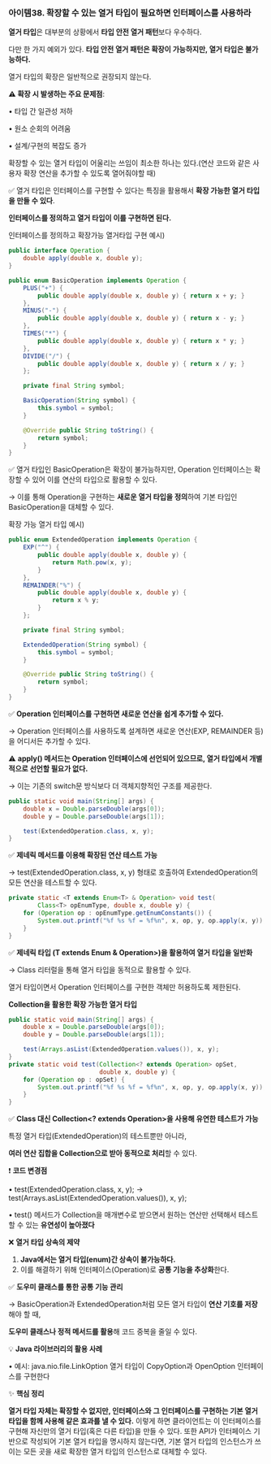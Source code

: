 ### 아이템38. 확장할 수 있는 열거 타입이 필요하면 인터페이스를 사용하라

**열거 타입**은 대부분의 상황에서 **타입 안전 열거 패턴**보다 우수하다.

다만 한 가지 예외가 있다. **타입 안전 열거 패턴은 확장이 가능하지만, 열거 타입은 불가능하다.**

열거 타입의 확장은 일반적으로 권장되지 않는다.

**⚠️ 확장 시 발생하는 주요 문제점**:

• 타입 간 일관성 저하

• 원소 순회의 어려움

• 설계/구현의 복잡도 증가

확장할 수 있는 열거 타입이 어울리는 쓰임이 최소한 하나는 있다.(연산 코드와 같은 사용자 확장 연산을 추가할 수 있도록 열어줘야할 때)

✅ 열거 타입은 인터페이스를 구현할 수 있다는 특징을 활용해서 **확장 가능한 열거 타입을 만들 수 있다**. 

**인터페이스를 정의하고 열거 타입이 이를 구현하면 된다.**

인터페이스를 정의하고 확장가능 열거타입 구현 예시)

```java
public interface Operation {
    double apply(double x, double y);
}
```

```java
public enum BasicOperation implements Operation {
    PLUS("+") {
        public double apply(double x, double y) { return x + y; }
    },
    MINUS("-") {
        public double apply(double x, double y) { return x - y; }
    },
    TIMES("*") {
        public double apply(double x, double y) { return x * y; }
    },
    DIVIDE("/") {
        public double apply(double x, double y) { return x / y; }
    };

    private final String symbol;

    BasicOperation(String symbol) {
        this.symbol = symbol;
    }

    @Override public String toString() {
        return symbol;
    }
}
```

✅ 열거 타입인 BasicOperation은 확장이 불가능하지만, Operation 인터페이스는 확장할 수 있어 이를 연산의 타입으로 활용할 수 있다. 

→ 이를 통해 Operation을 구현하는 **새로운 열거 타입을 정의**하여 기본 타입인 BasicOperation을 대체할 수 있다.

확장 가능 열거 타입 예시)

```java
public enum ExtendedOperation implements Operation {
    EXP("^") {
        public double apply(double x, double y) {
            return Math.pow(x, y);
        }
    },
    REMAINDER("%") {
        public double apply(double x, double y) {
            return x % y;
        }
    };

    private final String symbol;

    ExtendedOperation(String symbol) {
        this.symbol = symbol;
    }

    @Override public String toString() {
        return symbol;
    }
}
```

✅ **Operation 인터페이스를 구현하면 새로운 연산을 쉽게 추가할 수 있다.**

→ Operation 인터페이스를 사용하도록 설계하면 새로운 연산(EXP, REMAINDER 등)을 어디서든 추가할 수 있다.

⚠️ **apply() 메서드는 Operation 인터페이스에 선언되어 있으므로, 열거 타입에서 개별적으로 선언할 필요가 없다.**

→ 이는 기존의 switch문 방식보다 더 객체지향적인 구조를 제공한다.

```java
public static void main(String[] args) {
    double x = Double.parseDouble(args[0]);
    double y = Double.parseDouble(args[1]);

    test(ExtendedOperation.class, x, y);
}
```

✅ **제네릭 메서드를 이용해 확장된 연산 테스트 가능**

→ test(ExtendedOperation.class, x, y) 형태로 호출하여 ExtendedOperation의 모든 연산을 테스트할 수 있다.

```java
private static <T extends Enum<T> & Operation> void test(
        Class<T> opEnumType, double x, double y) {
    for (Operation op : opEnumType.getEnumConstants()) {
        System.out.printf("%f %s %f = %f%n", x, op, y, op.apply(x, y));
    }
}
```

✅ **제네릭 타입 (T extends Enum<T> & Operation>)을 활용하여 열거 타입을 일반화**

→ Class<T> 리터럴을 통해 열거 타입을 동적으로 활용할 수 있다.

열거 타입이면서 Operation 인터페이스를 구현한 객체만 허용하도록 제한된다.

**Collection을 활용한 확장 가능한 열거 타입**

```java
public static void main(String[] args) {
    double x = Double.parseDouble(args[0]);
    double y = Double.parseDouble(args[1]);

    test(Arrays.asList(ExtendedOperation.values()), x, y);
}
private static void test(Collection<? extends Operation> opSet,
                         double x, double y) {
    for (Operation op : opSet) {
        System.out.printf("%f %s %f = %f%n", x, op, y, op.apply(x, y));
    }
}
```

✅ **Class<T> 대신 Collection<? extends Operation>을 사용해 유연한 테스트가 가능**

특정 열거 타입(ExtendedOperation)의 테스트뿐만 아니라,

**여러 연산 집합을 Collection으로 받아 동적으로 처리**할 수 있다.

❗️ **코드 변경점**

• test(ExtendedOperation.class, x, y); → test(Arrays.asList(ExtendedOperation.values()), x, y);

• test() 메서드가 Collection을 매개변수로 받으면서 원하는 연산만 선택해서 테스트할 수 있는 **유연성이 높아졌다**

❌ **열거 타입 상속의 제약**

1.  **Java에서는 열거 타입(enum)간 상속이 불가능하다.**
2.  이를 해결하기 위해 인터페이스(Operation)로 **공통 기능을 추상화**한다.

✅ **도우미 클래스를 통한 공통 기능 관리**

→ BasicOperation과 ExtendedOperation처럼 모든 열거 타입이 **연산 기호를 저장**해야 할 때,

**도우미 클래스나 정적 메서드를 활용**해 코드 중복을 줄일 수 있다.

💡 **Java 라이브러리의 활용 사례**

• 예시: java.nio.file.LinkOption 열거 타입이 CopyOption과 OpenOption 인터페이스를 구현한다

✨ **핵심 정리**

**열거 타입 자체는 확장할 수 없지만, 인터페이스와 그 인터페이스를 구현하는 기본 열거 타입을 함께 사용해 같은 효과를 낼 수 있다.** 이렇게 하면 클라이언트는 이 인터페이스를 구현해 자신만의 열거 타입(혹은 다른 타입)을 만들 수 있다. 또한 API가 인터페이스 기반으로 작성되어 기본 열거 타입을 명시하지 않는다면, 기본 열거 타입의 인스턴스가 쓰이는 모든 곳을 새로 확장한 열거 타입의 인스턴스로 대체할 수 있다.
